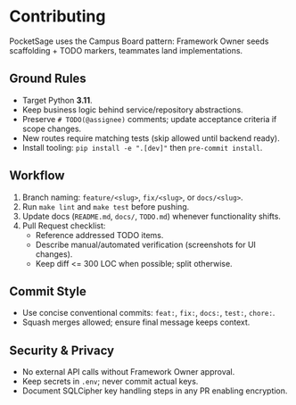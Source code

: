 # Contributing

PocketSage uses the Campus Board pattern: Framework Owner seeds scaffolding + TODO markers, teammates land implementations.

## Ground Rules
- Target Python **3.11**.
- Keep business logic behind service/repository abstractions.
- Preserve `# TODO(@assignee)` comments; update acceptance criteria if scope changes.
- New routes require matching tests (skip allowed until backend ready).
- Install tooling: `pip install -e ".[dev]"` then `pre-commit install`.

## Workflow
1. Branch naming: `feature/<slug>`, `fix/<slug>`, or `docs/<slug>`.
2. Run `make lint` and `make test` before pushing.
3. Update docs (`README.md`, `docs/`, `TODO.md`) whenever functionality shifts.
4. Pull Request checklist:
	- Reference addressed TODO items.
	- Describe manual/automated verification (screenshots for UI changes).
	- Keep diff <= 300 LOC when possible; split otherwise.

## Commit Style
- Use concise conventional commits: `feat:`, `fix:`, `docs:`, `test:`, `chore:`.
- Squash merges allowed; ensure final message keeps context.

## Security & Privacy
- No external API calls without Framework Owner approval.
- Keep secrets in `.env`; never commit actual keys.
- Document SQLCipher key handling steps in any PR enabling encryption.
